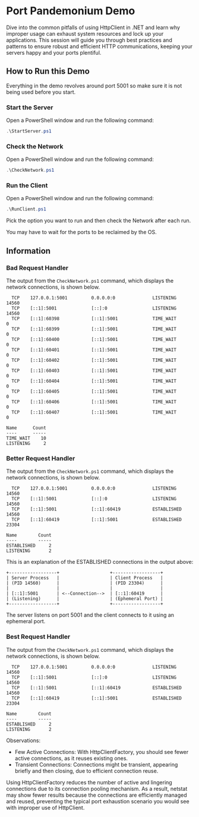 # Port Pandemonium Demo

Dive into the common pitfalls of using HttpClient in .NET and learn why improper usage can exhaust system resources and lock up your applications. This session will guide you through best practices and patterns to ensure robust and efficient HTTP communications, keeping your servers happy and your ports plentiful.

## How to Run this Demo

Everything in the demo revolves around port 5001 so make sure it is not being used before you start.

### Start the Server

Open a PowerShell window and run the following command:

```powershell
.\StartServer.ps1
```

### Check the Network

Open a PowerShell window and run the following command:

```powershell
.\CheckNetwork.ps1
```

### Run the Client

Open a PowerShell window and run the following command:

```powershell
.\RunClient.ps1
```

Pick the option you want to run and then check the Network after each run.

You may have to wait for the ports to be reclaimed by the OS.

## Information

### Bad Request Handler

The output from the `CheckNetwork.ps1` command, which displays the network connections, is shown below.

```plaintext
  TCP    127.0.0.1:5001         0.0.0.0:0              LISTENING       14560
  TCP    [::1]:5001             [::]:0                 LISTENING       14560
  TCP    [::1]:60398            [::1]:5001             TIME_WAIT       0
  TCP    [::1]:60399            [::1]:5001             TIME_WAIT       0
  TCP    [::1]:60400            [::1]:5001             TIME_WAIT       0
  TCP    [::1]:60401            [::1]:5001             TIME_WAIT       0
  TCP    [::1]:60402            [::1]:5001             TIME_WAIT       0
  TCP    [::1]:60403            [::1]:5001             TIME_WAIT       0
  TCP    [::1]:60404            [::1]:5001             TIME_WAIT       0
  TCP    [::1]:60405            [::1]:5001             TIME_WAIT       0
  TCP    [::1]:60406            [::1]:5001             TIME_WAIT       0
  TCP    [::1]:60407            [::1]:5001             TIME_WAIT       0

Name      Count
----      -----
TIME_WAIT    10
LISTENING     2
```




### Better Request Handler

The output from the `CheckNetwork.ps1` command, which displays the network connections, is shown below.

```plaintext
  TCP    127.0.0.1:5001         0.0.0.0:0              LISTENING       14560
  TCP    [::1]:5001             [::]:0                 LISTENING       14560
  TCP    [::1]:5001             [::1]:60419            ESTABLISHED     14560
  TCP    [::1]:60419            [::1]:5001             ESTABLISHED     23304

Name        Count
----        -----
ESTABLISHED     2
LISTENING       2
```

This is an explanation of the ESTABLISHED connections in the output above:

```plaintext
+------------------+                   +------------------+
| Server Process   |                   | Client Process   |
| (PID 14560)      |                   | (PID 23304)      |
|                  |                   |                  |
| [::1]:5001       | <--Connection-->  | [::1]:60419      |
| (Listening)      |                   | (Ephemeral Port) |
+------------------+                   +------------------+
```
The server listens on port 5001 and the client connects to it using an ephemeral port.

### Best Request Handler

The output from the `CheckNetwork.ps1` command, which displays the network connections, is shown below.

```plaintext
  TCP    127.0.0.1:5001         0.0.0.0:0              LISTENING       14560
  TCP    [::1]:5001             [::]:0                 LISTENING       14560
  TCP    [::1]:5001             [::1]:60419            ESTABLISHED     14560
  TCP    [::1]:60419            [::1]:5001             ESTABLISHED     23304

Name        Count
----        -----
ESTABLISHED     2
LISTENING       2
```

Observations:
- Few Active Connections: With HttpClientFactory, you should see fewer active connections, as it reuses existing ones.
- Transient Connections: Connections might be transient, appearing briefly and then closing, due to efficient connection reuse.

Using HttpClientFactory reduces the number of active and lingering connections due to its connection pooling mechanism. As a result, netstat may show fewer results because the connections are efficiently managed and reused, preventing the typical port exhaustion scenario you would see with improper use of HttpClient.